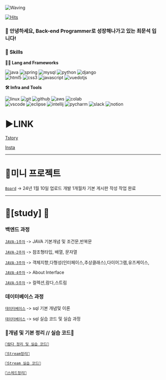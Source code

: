 <!-- Header -->

![Waving](https://capsule-render.vercel.app/api?type=waving&height=200&text=Good%20Day%20To%20Code!&fontAlign=40&fontAlignY=40&color=gradient)

[![Hits](https://hits.seeyoufarm.com/api/count/incr/badge.svg?url=https%3A%2F%2Fgithub.com%2F______&count_bg=%2379C83D&title_bg=%23555555&icon=&icon_color=%23E7E7E7&title=hits&edge_flat=false)](https://hits.seeyoufarm.com)

### 🙇 안녕하세요, Back-end Programmer로 성장해나가고 있는 최문석 입니다!

<!-- Body -->

### 🦾 Skills
**🧑‍💻 Lang and Frameworks**
<!-- Oracle의 요청으로 Java 로고가 Simple Icons에서 삭제되었기에 대신 OpenJDK의 로고를 사용 -->
![java](https://img.shields.io/badge/java-ffffff.svg?&style=for-the-badge&logo=openjdk&logoColor=black)
![spring](https://img.shields.io/badge/spring-6DB33F.svg?&style=for-the-badge&logo=spring&logoColor=white)
![mysql](https://img.shields.io/badge/mysql-4479A1.svg?&style=for-the-badge&logo=mysql&logoColor=white)
![python](https://img.shields.io/badge/python-3776AB.svg?&style=for-the-badge&logo=python&logoColor=white)
![django](https://img.shields.io/badge/django-092E20.svg?&style=for-the-badge&logo=django&logoColor=white)<br>
![html5](https://img.shields.io/badge/html5-E34F26.svg?&style=for-the-badge&logo=html5&logoColor=white)
![css3](https://img.shields.io/badge/css3-1572B6.svg?&style=for-the-badge&logo=css3&logoColor=white)
![javascript](https://img.shields.io/badge/javascript-F7DF1E.svg?&style=for-the-badge&logo=javascript&logoColor=white)
![vuedotjs](https://img.shields.io/badge/vue.js-4FC08D.svg?&style=for-the-badge&logo=vuedotjs&logoColor=white)

**🛠️ Infra and Tools**

![linux](https://img.shields.io/badge/linux-FCC624.svg?&style=for-the-badge&logo=linux&logoColor=white)
![git](https://img.shields.io/badge/git-F05032.svg?&style=for-the-badge&logo=git&logoColor=white)
![github](https://img.shields.io/badge/github-181717.svg?&style=for-the-badge&logo=github&logoColor=white)
![aws](https://img.shields.io/badge/aws-232F3E.svg?&style=for-the-badge&logo=amazonaws&logoColor=white)
![colab](https://img.shields.io/badge/colab-F9AB00.svg?&style=for-the-badge&logo=googlecolab&logoColor=white)<br>
![vscode](https://img.shields.io/badge/vscode-007ACC.svg?&style=for-the-badge&logo=visualstudiocode&logoColor=white)
![eclipse](https://img.shields.io/badge/eclipse-2C2255.svg?&style=for-the-badge&logo=eclipseide&logoColor=white)
![intellij](https://img.shields.io/badge/intellij-000000.svg?&style=for-the-badge&logo=intellijidea&logoColor=white)
![pycharm](https://img.shields.io/badge/pycharm-000000.svg?&style=for-the-badge&logo=pycharm&logoColor=white)
![slack](https://img.shields.io/badge/slack-4A154B.svg?&style=for-the-badge&logo=slack&logoColor=white)
![notion](https://img.shields.io/badge/notion-000000.svg?&style=for-the-badge&logo=notion&logoColor=white)


# ▶️LINK
[Tstory](https://choijh9023.tistory.com/)

[Insta](https://www.instagram.com/choi.moon.seok2/)

---

# 🐝미니 프로젝트 
[`Board`](https://github.com/choijh9023/learn-and-study/tree/main/java/BoardTest/BoardTest/src)  -> 24년 1월 10일 업로드 개발 1개월차 기본 게시판 작성 작업 완료 

---
# 🐝[study] 🐝
### 백엔드 과정 
 
[`JAVA-1주차`](https://hammerhead-chauffeur-43c.notion.site/1-8ea6e799925145a9a8fe7c42aa5e0955?pvs=4) -> JAVA 기본개념 및 조건문,반복문

[`JAVA-2주차`](https://hammerhead-chauffeur-43c.notion.site/2-d854a099319d4a67864a28fbe9ed8a7d?pvs=4) -> 참조형타입, 배열, 문자열 

[`JAVA-3주차`](https://hammerhead-chauffeur-43c.notion.site/3-UML-USE-CASE-8a7b234cf1904dcd820b0cb20c4fd927?pvs=4) -> 객체지향,다형성(인터페이스,추상클래스),다이어그램,유즈케이스,

[`JAVA-4주차`](https://hammerhead-chauffeur-43c.notion.site/3-UML-USE-CASE-8a7b234cf1904dcd820b0cb20c4fd927?pvs=4) -> About Interface

[`JAVA-5주차`](https://hammerhead-chauffeur-43c.notion.site/5-9341f5cecc844d40b99f503523816ace?pvs=4) -> 컬렉션,람다,스트림

### 데이터베이스 과정 
[`데이터베이스`](https://hammerhead-chauffeur-43c.notion.site/88fec798bf8f4ed8bf0bce04e4d62f58?pvs=4) -> sql 기본 개념및 이론 

[`데이터베이스`](java\java_advance\src\데이터베이스\데이터베이스.md)  -> sql 실습 코드 및 실습 과정 
### 🦾개념 및 기본 정리 // 실습 코드🦾
[`🦾람다 정리 및 실습 코드🦾`](https://github.com/choijh9023/learn-and-study/tree/main/java/java_advance/src/lambda)

[`🦾Stream정리🦾`](java/java_advance/src/stream/stream.md)

[`🦾Stream 실습 코드🦾`](https://github.com/choijh9023/learn-and-study/tree/main/java/java_advance/src/stream)

[`🦾스레드정리🦾`](java/java_advance/src/마크다운정리/멀티스레드및운영체제.md)

